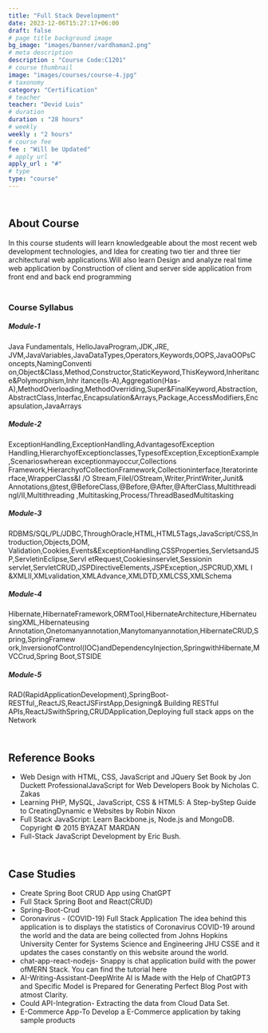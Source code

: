 ```yaml
---
title: "Full Stack Development"
date: 2023-12-06T15:27:17+06:00
draft: false
# page title background image
bg_image: "images/banner/vardhaman2.png"
# meta description
description : "Course Code:C1201"
# course thumbnail
image: "images/courses/course-4.jpg"
# taxonomy
category: "Certification"
# teacher
teacher: "Devid Luis"
# duration
duration : "28 hours"
# weekly
weekly : "2 hours"
# course fee
fee : "Will be Updated"
# apply url
apply_url : "#"
# type
type: "course"
---
```

## <br>About Course
In this course students will learn knowledgeable about the most recent web development 
technologies, and Idea for creating two tier and three tier architectural web applications.Will also 
learn Design and analyze real time web application by Construction of client and server side 
application from front end and back end programming

### <br>Course Syllabus
##### Module-1
Java Fundamentals, HelloJavaProgram,JDK,JRE, 
JVM,JavaVariables,JavaDataTypes,Operators,Keywords,OOPS,JavaOOPsConcepts,NamingConventi
on,Object&Class,Method,Constructor,StaticKeyword,ThisKeyword,Inheritance&Polymorphism,Inhr
itance(Is-A),Aggregation(Has-A),MethodOverloading,MethodOverriding,Super&FinalKeyword,Abstraction,AbstractClass,Interfac,Encapsulation&Arrays,Package,AccessModifiers,Encapsulation,JavaArrays
##### Module-2
ExceptionHandling,ExceptionHandling,AdvantagesofException 
Handling,HierarchyofExceptionclasses,TypesofException,ExceptionExample,Scenarioswherean 
exceptionmayoccur,Collections 
Framework,HierarchyofCollectionFramework,Collectioninterface,Iteratorinterface,WrapperClass&I
/O Stream,FileI/OStream,Writer,PrintWriter,Junit& 
Annotations,@test,@BeforeClass,@Before,@After,@AfterClass,MultithreadingI/II,Multithreading
,Multitasking,Process/ThreadBasedMultitasking
##### Module-3
RDBMS/SQL/PL/JDBC,ThroughOracle,HTML,HTML5Tags,JavaScript/CSS,Introduction,Objects,DOM,
Validation,Cookies,Events&ExceptionHandling,CSSProperties,ServletsandJSP,ServletinEclipse,Servl
etRequest,Cookiesinservlet,Sessionin 
servlet,ServletCRUD,JSPDirectiveElements,JSPException,JSPCRUD,XML I 
&XMLII,XMLvalidation,XMLAdvance,XMLDTD,XMLCSS,XMLSchema
##### Module-4
Hibernate,HibernateFramework,ORMTool,HibernateArchitecture,HibernateusingXML,Hibernateusing 
Annotation,Onetomanyannotation,Manytomanyannotation,HibernateCRUD,Spring,SpringFramew
ork,InversionofControl(IOC)andDependencyInjection,SpringwithHibernate,MVCCrud,Spring 
Boot,STSIDE
##### Module-5
RAD(RapidApplicationDevelopment),SpringBoot-RESTful,,ReactJS,ReactJSFirstApp,Designing&
Building RESTful APIs,ReactJSwithSpring,CRUDApplication,Deploying full stack apps on the 
Network

## <br> Reference Books
* Web Design with HTML, CSS, JavaScript and JQuery Set Book by Jon Duckett ProfessionalJavaScript
for Web Developers Book by Nicholas C. Zakas
* Learning PHP, MySQL, JavaScript, CSS & HTML5: A Step-byStep Guide to CreatingDynamic e
Websites by Robin Nixon
* Full Stack JavaScript: Learn Backbone.js, Node.js and MongoDB. Copyright © 2015 BYAZAT 
MARDAN
* Full-Stack JavaScript Development by Eric Bush.
  
## <br> Case Studies
* Create Spring Boot CRUD App using ChatGPT
* Full Stack Spring Boot and React(CRUD)
* Spring-Boot-Crud
* Coronavirus - (COVID-19) Full Stack Application
The idea behind this application is to displays the statistics of Coronavirus COVID-19 around the 
world and the data are being collected from Johns Hopkins University Center for Systems 
Science and Engineering JHU CSSE and it updates the cases constantly on this website around 
the world.
* chat-app-react-nodejs- Snappy is chat application build with the power ofMERN Stack. You can find 
the tutorial here
* AI-Writing-Assistant-DeepWrite AI is Made with the Help of ChatGPT3 and Specific Model is Prepared 
for Generating Perfect Blog Post with atmost Clarity.
* Could API-Integration- Extracting the data from Cloud Data Set.
* E-Commerce App-To Develop a E-Commerce application by taking sample products
